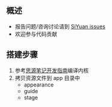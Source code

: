 ## 概述

* 报告问题/咨询讨论请到 [SiYuan issues](https://github.com/siyuan-note/siyuan/issues)
* 欢迎参与代码贡献

## 搭建步骤

1. 参考[思源笔记开发指南]([https://github.com/siyuan-note/siyuan/blob/master/DEV_zh_CN.md](https://github.com/siyuan-note/siyuan/blob/master/.github/CONTRIBUTING_zh_CN.md))编译内核
2. 拷贝资源文件到 app 目录中
   * appearance
   * guide
   * stage
